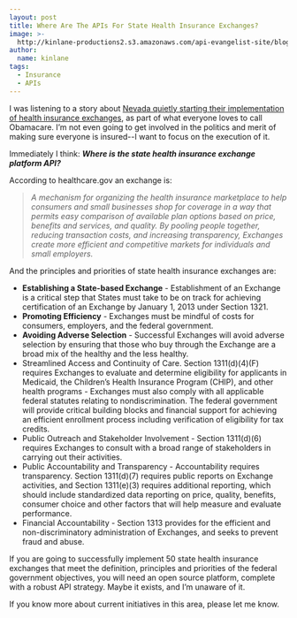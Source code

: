 ```yaml
---
layout: post
title: Where Are The APIs For State Health Insurance Exchanges?
image: >-
  http://kinlane-productions2.s3.amazonaws.com/api-evangelist-site/blog/State-Healthcare-Insurance-Exchanges.png
author:
  name: kinlane
tags:
  - Insurance
  - APIs
---
```

I was listening to a story about [Nevada quietly starting their implementation of health insurance exchanges](http://www.npr.org/2012/11/13/165057222/nevada-quietly-starts-implementing-obamacare), as part of what everyone loves to call Obamacare. I’m not even going to get involved in the politics and merit of making sure everyone is insured--I want to focus on the execution of it.

Immediately I think: _**Where is the state health insurance exchange platform API?**_

According to healthcare.gov an exchange is:

> _A mechanism for organizing the health insurance marketplace to help consumers and small businesses shop for coverage in a way that permits easy comparison of available plan options based on price, benefits and services, and quality. By pooling people together, reducing transaction costs, and increasing transparency, Exchanges create more efficient and competitive markets for individuals and small employers._

And the principles and priorities of state health insurance exchanges are:

*   **Establishing a State-based Exchange** - Establishment of an Exchange is a critical step that States must take to be on track for achieving certification of an Exchange by January 1, 2013 under Section 1321.
*   **Promoting Efficiency** \- Exchanges must be mindful of costs for consumers, employers, and the federal government.
*   **Avoiding Adverse Selection** - Successful Exchanges will avoid adverse selection by ensuring that those who buy through the Exchange are a broad mix of the healthy and the less healthy.
*   Streamlined Access and Continuity of Care. Section 1311(d)(4)(F) requires Exchanges to evaluate and determine eligibility for applicants in Medicaid, the Children’s Health Insurance Program (CHIP), and other health programs - Exchanges must also comply with all applicable federal statutes relating to nondiscrimination. The federal government will provide critical building blocks and financial support for achieving an efficient enrollment process including verification of eligibility for tax credits.
*   Public Outreach and Stakeholder Involvement - Section 1311(d)(6) requires Exchanges to consult with a broad range of stakeholders in carrying out their activities.
*   Public Accountability and Transparency - Accountability requires transparency. Section 1311(d)(7) requires public reports on Exchange activities, and Section 1311(e)(3) requires additional reporting, which should include standardized data reporting on price, quality, benefits, consumer choice and other factors that will help measure and evaluate performance.
*   Financial Accountability - Section 1313 provides for the efficient and non-discriminatory administration of Exchanges, and seeks to prevent fraud and abuse.

If you are going to successfully implement 50 state health insurance exchanges that meet the definition, principles and priorities of the federal government objectives, you will need an open source platform, complete with a robust API strategy. Maybe it exists, and I’m unaware of it.

If you know more about current initiatives in this area, please let me know.